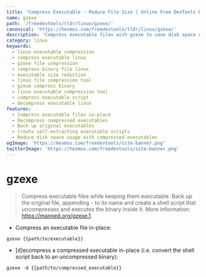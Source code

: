 ```yaml
---
title: 'Compress Executable - Reduce File Size | Online Free DevTools by Hexmos'
name: gzexe
path: '/freedevtools/tldr/linux/gzexe/'
canonical: 'https://hexmos.com/freedevtools/tldr/linux/gzexe/'
description: 'Compress executable files with gzexe to save disk space using efficient algorithms. Reduce file size and keep executables functional. Free online tool, no registration required.'
category: linux
keywords:
  - linux executable compression
  - compress executable linux
  - gzexe file compression
  - compress binary file linux
  - executable size reduction
  - linux file compression tool
  - gzexe compress binary
  - linux executable compression tool
  - compress executable script
  - decompress executable linux
features:
  - Compress executable files in-place
  - Decompress compressed executables
  - Back up original executables
  - Create self-extracting executable scripts
  - Reduce disk space usage with compressed executables
ogImage: 'https://hexmos.com/freedevtools/site-banner.png'
twitterImage: 'https://hexmos.com/freedevtools/site-banner.png'
---
```


# gzexe

> Compress executable files while keeping them executable.
> Back up the original file, appending `~` to its name and create a shell script that uncompresses and executes the binary inside it.
> More information: <https://manned.org/gzexe.1>.

- Compress an executable file in-place:

`gzexe {{path/to/executable}}`

- [d]ecompress a compressed executable in-place (i.e. convert the shell script back to an uncompressed binary):

`gzexe -d {{path/to/compressed_executable}}`
